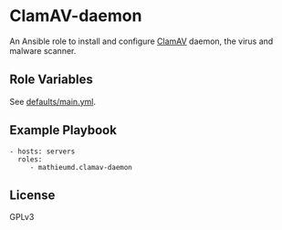 ClamAV-daemon
=============

An Ansible role to install and configure [ClamAV](https://www.clamav.net/)
daemon, the virus and malware scanner.

Role Variables
--------------

See [defaults/main.yml](tree/masters/defaults/main.yml).

Example Playbook
----------------

    - hosts: servers
      roles:
         - mathieumd.clamav-daemon

License
-------

GPLv3

